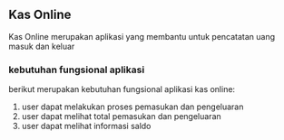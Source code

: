 ## Kas Online

Kas Online merupakan aplikasi yang membantu untuk pencatatan uang masuk dan keluar

### kebutuhan fungsional aplikasi

berikut merupakan kebutuhan fungsional aplikasi kas online:
1. user dapat melakukan proses pemasukan dan pengeluaran
2. user dapat melihat total pemasukan dan pengeluaran
3. user dapat melihat informasi saldo

